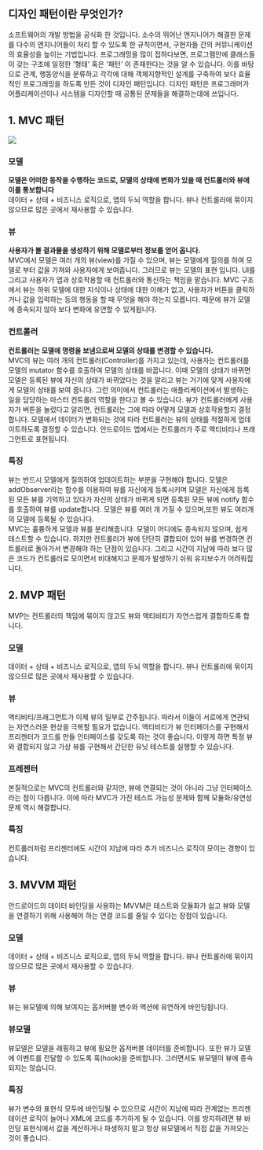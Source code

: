 
## 디자인 패턴이란 무엇인가?

소프트웨어의 개발 방법을 공식화 한 것입니다. 소수의 뛰어난 엔지니어가 해결한 문제를 다수의 엔지니어들이 처리 할 수 있도록 한 규칙이면서, 구현자들 간의 커뮤니케이션의 효율성을 높이는 기법입니다. 프로그래밍을 많이 접하다보면, 프로그램안에 클래스들이 갖는 구조에 일정한 '형태' 혹은 '패턴' 이 존재한다는 것을 알 수 있습니다. 이를 바탕으로 관계, 행동양식을 분류하고 각각에 대해 객체지향적인 설계를 구축하여 보다 효율적인 프로그래밍을 하도록 만든 것이 디자인 패턴입니다. 디자인 패턴은 프로그래머가 어플리케이션이나 시스템을 디자인할 때 공통된 문제들을 해결하는데에 쓰입니다.

## 1\. MVC 패턴

![](http://cfile3.uf.tistory.com/image/996CE24D5CA9D3791297FF)

### 모델

**모델은 어떠한 동작을 수행하는 코드로, 모델의 상태에 변화가 있을 때 컨트롤러와 뷰에 이를 통보합니다**  
데이터 + 상태 + 비즈니스 로직으로, 앱의 두뇌 역할을 합니다. 뷰나 컨트롤러에 묶이지 않으므로 많은 곳에서 재사용할 수 있습니다.

### 뷰

**사용자가 볼 결과물을 생성하기 위해 모델로부터 정보를 얻어 옵니다.**  
MVC에서 모델은 여러 개의 뷰(view)를 가질 수 있으며, 뷰는 모델에게 질의를 하여 모델로 부터 값을 가져와 사용자에게 보여줍니다. 그러므로 뷰는 모델의 표현 입니다. UI를 그리고 사용자가 앱과 상호작용할 때 컨트롤러와 통신하는 책임을 맡습니다. MVC 구조에서 뷰는 하위 모델에 대한 지식이나 상태에 대한 이해가 없고, 사용자가 버튼을 클릭하거나 값을 입력하는 등의 행동을 할 때 무엇을 해야 하는지 모릅니다. 때문에 뷰가 모델에 종속되지 않아 보다 변화에 유연할 수 있게됩니다.

### 컨트롤러

**컨트롤러는 모델에 명령을 보냄으로써 모델의 상태를 변경할 수 있습니다.**  
MVC의 뷰는 여러 개의 컨트롤러(Controller)를 가지고 있는데, 사용자는 컨트롤러를 모델의 mutator 함수를 호출하여 모델의 상태를 바꿉니다. 이때 모델의 상태가 바뀌면 모델은 등록된 뷰에 자신의 상태가 바뀌었다는 것을 알리고 뷰는 거기에 맞게 사용자에게 모델의 상태를 보여 줍니다. 그런 의미에서 컨트롤러는 애플리케이션에서 발생하는 일을 담당하는 마스터 컨트롤러 역할을 한다고 볼 수 있습니다. 뷰가 컨트롤러에게 사용자가 버튼을 눌렀다고 알리면, 컨트롤러는 그에 따라 어떻게 모델과 상호작용할지 결정합니다. 모델에서 데이터가 변화되는 것에 따라 컨트롤러는 뷰의 상태를 적절하게 업데이트하도록 결정할 수 있습니다. 안드로이드 앱에서는 컨트롤러가 주로 액티비티나 프래그먼트로 표현됩니다.

### 특징

뷰는 반드시 모델에게 질의하여 업데이트하는 부분을 구현해야 합니다. 모델은 addObserver라는 함수를 이용하여 뷰를 자신에게 등록시키며 모델은 자신에게 등록된 모든 뷰를 기억하고 있다가 자신의 상태가 바뀌게 되면 등록된 모든 뷰에 notify 함수를 호출하여 뷰를 update합니다. 모델은 뷰를 여러 개 가질 수 있으며,또한 뷰도 여러개의 모델에 등록될 수 있습니다.  
MVC는 훌륭하게 모델과 뷰를 분리해줍니다. 모델이 어디에도 종속되지 않으며, 쉽게 테스트할 수 있습니다. 하지만 컨트롤러가 뷰에 단단히 결합되어 있어 뷰를 변경하면 컨트롤러로 돌아가서 변경해야 하는 단점이 있습니다. 그리고 시간이 지남에 따라 보다 많은 코드가 컨트롤러로 모이면서 비대해지고 문제가 발생하기 쉬워 유지보수가 어려워집니다.

## 2\. MVP 패턴

MVP는 컨트롤러의 책임에 묶이지 않고도 뷰와 액티비티가 자연스럽게 결합하도록 합니다.

### 모델

데이터 + 상태 + 비즈니스 로직으로, 앱의 두뇌 역할을 합니다. 뷰나 컨트롤러에 묶이지 않으므로 많은 곳에서 재사용할 수 있습니다.

### 뷰

액티비티/프래그먼트가 이제 뷰의 일부로 간주됩니다. 따라서 이들이 서로에게 연관되는 자연스러운 현상을 극복할 필요가 없습니다. 액티비티가 뷰 인터페이스를 구현해서 프리젠터가 코드를 만들 인터페이스를 갖도록 하는 것이 좋습니다. 이렇게 하면 특정 뷰와 결합되지 않고 가상 뷰를 구현해서 간단한 유닛 테스트를 실행할 수 있습니다.

### 프레젠터

본질적으로는 MVC의 컨트롤러와 같지만, 뷰에 연결되는 것이 아니라 그냥 인터페이스라는 점이 다릅니다. 이에 따라 MVC가 가진 테스트 가능성 문제와 함께 모듈화/유연성 문제 역시 해결합니다.

### 특징

컨트롤러처럼 프리젠터에도 시간이 지남에 따라 추가 비즈니스 로직이 모이는 경향이 있습니다.

## 3\. MVVM 패턴

안드로이드의 데이터 바인딩을 사용하는 MVVM은 테스트와 모듈화가 쉽고 뷰와 모델을 연결하기 위해 사용해야 하는 연결 코드를 줄일 수 있다는 장점이 있습니다.

### 모델

데이터 + 상태 + 비즈니스 로직으로, 앱의 두뇌 역할을 합니다. 뷰나 컨트롤러에 묶이지 않으므로 많은 곳에서 재사용할 수 있습니다.

### 뷰

뷰는 뷰모델에 의해 보여지는 옵저버블 변수와 액션에 유연하게 바인딩됩니다.

### 뷰모델

뷰모델은 모델을 래핑하고 뷰에 필요한 옵저버블 데이터를 준비합니다. 또한 뷰가 모델에 이벤트를 전달할 수 있도록 훅(hook)을 준비합니다. 그러면서도 뷰모델이 뷰에 종속되지는 않습니다.

### 특징

뷰가 변수와 표현식 모두에 바인딩될 수 있으므로 시간이 지남에 따라 관계없는 프리젠테이션 로직이 늘어나 XML에 코드를 추가하게 될 수 있습니다. 이를 방지하려면 뷰 바인딩 표현식에서 값을 계산하거나 파생하지 말고 항상 뷰모델에서 직접 값을 가져오는 것이 좋습니다.
